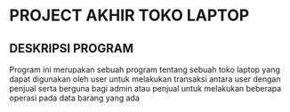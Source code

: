 # PROJECT AKHIR TOKO LAPTOP
## DESKRIPSI PROGRAM
Program ini merupakan sebuah program tentang sebuah toko laptop yang dapat digunakan oleh user untuk melakukan transaksi antara user dengan penjual serta berguna bagi admin atau penjual untuk melakukan beberapa operasi pada data barang yang ada
